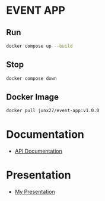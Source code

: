 # EVENT APP

## Run

```bash
docker compose up --build
```

## Stop

```bash
docker compose down
```

## Docker Image

```bash
docker pull junx27/event-app:v1.0.0
```

# Documentation

- [API Documentation](https://documenter.getpostman.com/view/26920342/2sAYQgfnka)

# Presentation

- [My Presentation](https://www.canva.com/design/DAGdQY_PerE/C8bIibbLDrkoN9FZEp-UXA/edit?utm_content=DAGdQY_PerE&utm_campaign=designshare&utm_medium=link2&utm_source=sharebutton)
